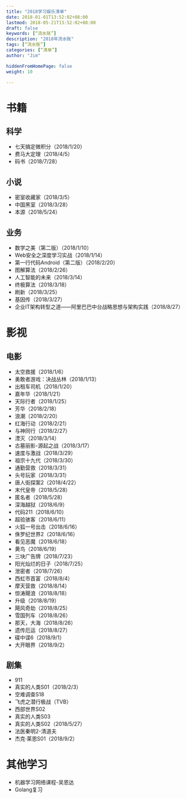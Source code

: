 ```yaml
---
title: "2018学习娱乐清单"
date: 2018-01-01T13:52:02+08:00
lastmod: 2018-05-21T13:52:02+08:00
draft: false
keywords: [“流水账”]
description: "2018年流水账"
tags: [“流水账”]
categories: [“清单”]
author: "Jim"

hiddenFromHomePage: false
weight: 10

---
```


# 书籍

## 科学

* 七天搞定微积分（2018/1/20）
* 费马大定理（2018/4/5）
* 码书（2018/7/28）

## 小说

* 密室收藏家（2018/3/5）
* 中国黑室（2018/3/28） 
* 本源（2018/5/24）

## 业务

* 数学之美（第二版）（2018/1/10）
* Web安全之深度学习实战（2018/1/14）
* 第一行代码Android（第二版）（2018/2/20）
* 图解算法（2018/2/26）
* 人工智能的未来（2018/3/14）
* 终极算法（2018/3/18）
* 刷新（2018/3/25）
* 基因传（2018/3/27）
* 企业IT架构转型之道——阿里巴巴中台战略思想与架构实践（2018/8/27）

# 影视

## 电影

* 太空救援（2018/1/6）
* 勇敢者游戏：决战丛林（2018/1/13）
* 出租车司机（2018/1/20）
* 嘉年华（2018/1/21）
* 天际行者（2018/1/25）
* 芳华（2018/2/18）
* 浪潮（2018/2/20）
* 红海行动（2018/2/21）
* 与神同行（2018/2/27）
* 湮灭（2018/3/14）
* 古墓丽影-源起之战（2018/3/17）
* 速度与激战（2018/3/29）
* 祖宗十九代（2018/3/30）
* 通勤营救（2018/3/31）
* 头号玩家（2018/3/31）
* 唐人街探案2（2018/4/22）
* 末代皇帝（2018/5/28）
* 匿名者（2018/5/28）
* 深海越狱（2018/6/9）
* 代码211（2018/6/10）
* 超验骇客（2018/6/11）
* 火狐一号出击（2018/6/16）
* 侏罗纪世界2（2018/6/16）
* 看见恶魔（2018/6/18）
* 黄鸟（2018/6/19）
* 三块广告牌（2018/7/23）
* 阳光灿烂的日子（2018/7/25）
* 泄密者（2018/7/26）
* 西虹市首富（2018/8/4）
* 摩天营救（2018/8/14）
* 惊涛飓浪（2018/8/18）
* 升级（2018/8/19）
* 飓风奇劫（2018/8/25）
* 雪国列车（2018/8/26）
* 那天，大海（2018/8/26）
* 遗传厄运（2018/8/27）
* 碟中谍6（2018/9/1）
* 大开眼界（2018/9/2）

## 剧集

* 911
* 真实的人类S01（2018/2/3）
* 空难调查S18
* 飞虎之潜行极战（TVB）
* 西部世界S02
* 真实的人类S03
* 真实的人类S02（2018/5/27）
* 法医秦明2-清道夫
* 杰克·莱恩S01（2018/9/2）

# 其他学习

* ​机器学习网络课程-吴恩达
* Golang复习

